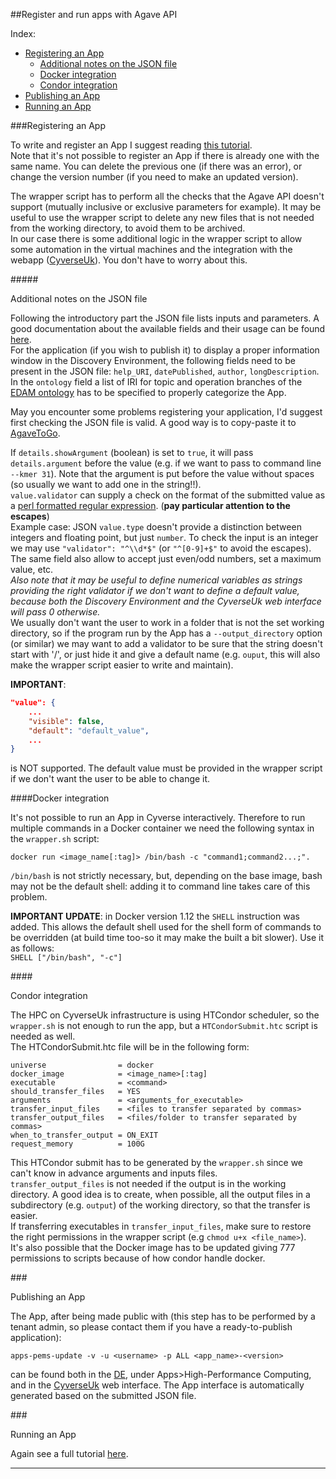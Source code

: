 ##Register and run apps with Agave API

Index:
* <a href="#registering">Registering an App</a>
    * <a href="#json">Additional notes on the JSON file</a>
    * <a href="#general">Docker integration</a>
    * <a href="#condor">Condor integration</a>
* <a href="#publishing">Publishing an App</a>
* <a href="#running">Running an App</a>

###<dev id="registering">Registering an App</dev>

To write and register an App I suggest reading <a href=https://github.com/cyverseuk/cyverseuk-util/blob/master/app_tutorial/agaveapps.md>this tutorial</a>.  
Note that it's not possible to register an App if there is already one with the same name. You can delete the previous one (if there was an error), or change the version number (if you need to make an updated version).  

The wrapper script has to perform all the checks that the Agave API doesn't support (mutually inclusive or exclusive parameters for example). It may be useful to use the wrapper script to delete any new files that is not needed from the working directory, to avoid them to be archived.  
In our case there is some additional logic in the wrapper script to allow some automation in the virtual machines and the integration with the webapp (<a href="http://cyverseuk.herokuapp.com/">CyverseUk</a>). You don't have to worry about this.  

#####<div id="json">Additional notes on the JSON file</div>

Following the introductory part the JSON file lists inputs and parameters. A good documentation about the available fields and their usage can be found <a href=http://agaveapi.co/documentation/tutorials/app-management-tutorial/app-inputs-and-parameters-tutorial/>here</a>.  
For the application (if you wish to publish it) to display a proper information window in the Discovery Environment, the following fields need to be present in the JSON file: `help_URI`, `datePublished`, `author`, `longDescription`.  
In the `ontology` field a list of IRI for topic and operation branches of the <a href=http://www.ebi.ac.uk/ols/ontologies/edam>EDAM ontology</a> has to be specified to properly categorize the App.  

May you encounter some problems registering your application, I'd suggest first checking the JSON file is valid. A good way is to copy-paste it to <a href="https://togo.agaveapi.co/app/#/apps/new">AgaveToGo</a>.  

If `details.showArgument` (boolean) is set to `true`, it will pass `details.argument` before the value (e.g. if we want to pass to command line `--kmer 31`). Note that the argument is put before the value without spaces (so usually we want to add one in the string!!).  
`value.validator` can supply a check on the format of the submitted value as a <a href=http://perldoc.perl.org/perlre.html>perl formatted regular expression</a>. (**pay particular attention to the escapes**)  
Example case: JSON `value.type` doesn't provide a distinction between integers and floating point, but just `number`. To check the input is an integer we may use `"validator": "^\\d*$"` (or `"^[0-9]+$"` to avoid the escapes). The same field also allow to accept just even/odd numbers, set a maximum value, etc.  
*Also note that it may be useful to define numerical variables as strings providing the right validator if we don't want to define a default value, because both the Discovery Environment and the CyverseUk web interface will pass 0 otherwise.*  
We usually don't want the user to work in a folder that is not the set working directory, so if the program run by the App has a `--output_directory` option (or similar) we may want to add a validator to be sure that the string doesn't start with '/', or just hide it and give a default name (e.g. `ouput`, this will also make the wrapper script easier to write and maintain).

**IMPORTANT**:  
```json
"value": {
    ...
    "visible": false,
    "default": "default_value",
    ...
}
```  
is NOT supported. The default value must be provided in the wrapper script if we don't want the user to be able to change it.  

####<dev id="general">Docker integration</dev>

It's not possible to run an App in Cyverse interactively. Therefore to run multiple commands in a Docker container we need the following syntax in the `wrapper.sh` script:  
```
docker run <image_name[:tag]> /bin/bash -c "command1;command2...;".
```  
`/bin/bash` is not strictly necessary, but, depending on the base image, bash may not be the default shell: adding it to command line takes care of this problem.  

**IMPORTANT UPDATE**: in Docker version 1.12 the `SHELL` instruction was added. This allows the default shell used for the shell form of commands to be overridden (at build time too-so it may make the built a bit slower). Use it as follows:  
`SHELL ["/bin/bash", "-c"]`

####<div id="condor">Condor integration</div>

The HPC on CyverseUk infrastructure is using HTCondor scheduler, so the `wrapper.sh` is not enough to run the app, but a `HTCondorSubmit.htc` script is needed as well.  
The HTCondorSubmit.htc file will be in the following form:
```
universe                = docker
docker_image            = <image_name>[:tag]
executable              = <command>
should_transfer_files   = YES
arguments               = <arguments_for_executable>
transfer_input_files    = <files to transfer separated by commas>
transfer_output_files   = <files/folder to transfer separated by commas>
when_to_transfer_output = ON_EXIT
request_memory          = 100G
```  
This HTCondor submit has to be generated by the `wrapper.sh` since we can't know in advance arguments and inputs files.  
`transfer_output_files` is not needed if the output is in the working directory. A good idea is to create, when possible, all the output files in a subdirectory (e.g. `output`) of the working directory, so that the transfer is easier.  
If transferring executables in `transfer_input_files`, make sure to restore the right permissions in the wrapper script (e.g `chmod u+x <file_name>`).  
It's also possible that the Docker image has to be updated giving 777 permissions to scripts because of how condor handle docker.  

###<div id="publishing">Publishing an App</div>

The App, after being made public with (this step has to be performed by a tenant admin, so please contact them if you have a ready-to-publish application):  
```
apps-pems-update -v -u <username> -p ALL <app_name>-<version>
```  
can be found both in the <a href=https://de.iplantcollaborative.org/de/>DE</a>, under Apps>High-Performance Computing, and in the <a href="https://cyverseuk.herokuapp.com/">CyverseUk</a> web interface. The App interface is automatically generated based on the submitted JSON file.

###<div id="running">Running an App</div>

Again see a full tutorial <a href=https://github.com/cyverseuk/cyverseuk-util/blob/master/app_tutorial/agaveapps.md>here</a>.

<hr/>

